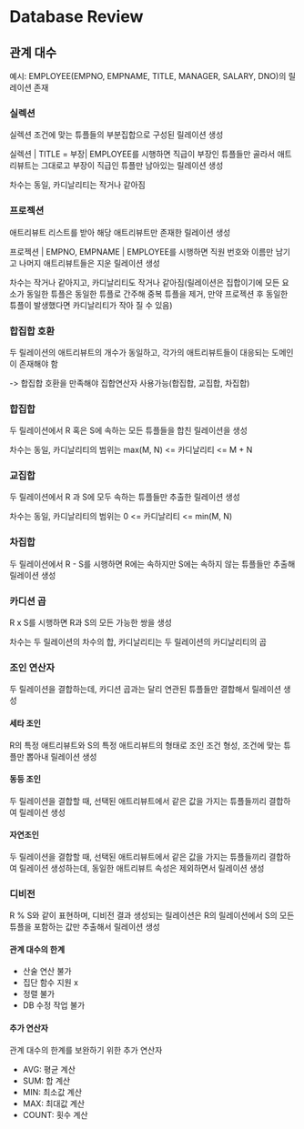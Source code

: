 # Database Review
## 관계 대수
예시: EMPLOYEE(EMPNO, EMPNAME, TITLE, MANAGER, SALARY, DNO)의 릴레이션 존재
### 실렉션
실렉션 조건에 맞는 튜플들의 부분집합으로 구성된 릴레이션 생성

실렉션 | TITLE = 부장| EMPLOYEE를 시행하면 직급이 부장인 튜플들만 골라서 애트리뷰트는 그대로고 부장이 직급인 튜플만 남아있는 릴레이션 생성

차수는 동일, 카디날리티는 작거나 같아짐

### 프로젝션
애트리뷰트 리스트를 받아 해당 애트리뷰트만 존재한 릴레이션 생성

프로젝션 | EMPNO, EMPNAME | EMPLOYEE를 시행하면 직원 번호와 이름만 남기고 나머지 애트리뷰트들은 지운 릴레이션 생성

차수는 작거나 같아지고, 카디날리티도 작거나 같아짐(릴레이션은 집합이기에 모든 요소가 동일한 튜플은 동일한 튜플로 간주해 중복 튜플을 제거, 만약 프로젝션 후 동일한 튜플이 발생했다면 카디날리티가 작아 질 수 있음)

### 합집합 호환
두 릴레이션의 애트리뷰트의 개수가 동일하고, 각가의 애트리뷰트들이 대응되는 도메인이 존재해야 함

-> 합집합 호환을 만족해야 집합연산자 사용가능(합집합, 교집합, 차집합)

### 합집합
두 릴레이션에서 R 혹은 S에 속하는 모든 튜플들을 합친 릴레이션을 생성

차수는 동일, 카디날리티의 범위는 max(M, N) <= 카디날리티 <= M + N

### 교집합
두 릴레이션에서 R 과 S에 모두 속하는 튜플들만 추출한 릴레이션 생성

차수는 동일, 카디날리티의 범위는 0 <= 카디날리티 <= min(M, N)

### 차집합
두 릴레이션에서 R - S를 시행하면 R에는 속하지만 S에는 속하지 않는 튜플들만 추출해 릴레이션 생성

### 카디션 곱
R x S를 시행하면 R과 S의 모든 가능한 쌍을 생성

차수는 두 릴레이션의 차수의 합, 카디날리티는 두 릴레이션의 카디날리티의 곱

### 조인 연산자
두 릴레이션을 결합하는데, 카디션 곱과는 달리 연관된 튜플들만 결합해서 릴레이션 생성
#### 세타 조인
R의 특정 애트리뷰트와 S의 특정 애트리뷰트의 형태로 조인 조건 형성, 조건에 맞는 튜플만 뽑아내 릴레이션 생성

#### 동등 조인
두 릴레이션을 결합할 때, 선택된 애트리뷰트에서 같은 값을 가지는 튜플들끼리 결합하여 릴레이션 생성

#### 자연조인
두 릴레이션을 결합할 때, 선택된 애트리뷰트에서 같은 값을 가지는 튜플들끼리 결합하여 릴레이션 생성하는데, 동일한 애트리뷰트 속성은 제외하면서 릴레이션 생성

### 디비전
R % S와 같이 표현하며, 디비전 결과 생성되는 릴레이션은 R의 릴레이션에서 S의 모든 튜플을 포함하는 값만 추출해서 릴레이션 생성

#### 관계 대수의 한계
- 산술 연산 불가
- 집단 함수 지원 x
- 정렬 불가
- DB 수정 작업 불가

#### 추가 연산자
관계 대수의 한계를 보완하기 위한 추가 연산자
- AVG: 평균 계산
- SUM: 합 계산
- MIN: 최소값 계산
- MAX: 최대값 계산
- COUNT: 횟수 계산
